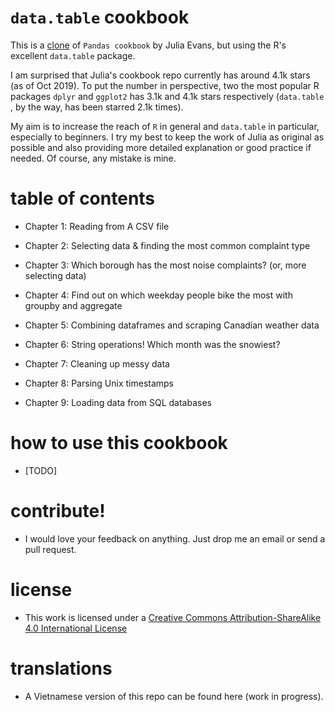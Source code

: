 

# `data.table` cookbook

This is a [clone](https://github.com/jvns/pandas-cookbook) of `Pandas cookbook`
by Julia Evans, but using the R's excellent `data.table` package.

I am surprised that Julia's cookbook repo currently has around 4.1k stars (as of
Oct 2019). To put the number in perspective, two the most popular R packages
`dplyr` and `ggplot2` has 3.1k and 4.1k stars respectively (`data.table` , by
the way, has been starred 2.1k times).

My aim is to increase the reach of `R` in general and `data.table` in
particular, especially to beginners. I try my best to keep the work of Julia as
original as possible and also providing more detailed explanation or good
practice if needed. Of course, any mistake is mine.

# table of contents

* Chapter 1: Reading from A CSV file

* Chapter 2: Selecting data & finding the most common complaint type

* Chapter 3: Which borough has the most noise complaints? (or, more selecting data)

* Chapter 4: Find out on which weekday people bike the most with groupby and aggregate

* Chapter 5: Combining dataframes and scraping Canadian weather data

* Chapter 6: String operations! Which month was the snowiest?

* Chapter 7: Cleaning up messy data

* Chapter 8: Parsing Unix timestamps

* Chapter 9: Loading data from SQL databases

# how to use this cookbook

* [TODO]

# contribute!

* I would love your feedback on anything. Just drop me an email or send a pull
  request.

# license

* This work is licensed under a [Creative Commons Attribution-ShareAlike 4.0 International License](http://dcreativecommons.org/licenses/by-sa/4.0/)

# translations

* A Vietnamese version of this repo can be found here (work in progress).
